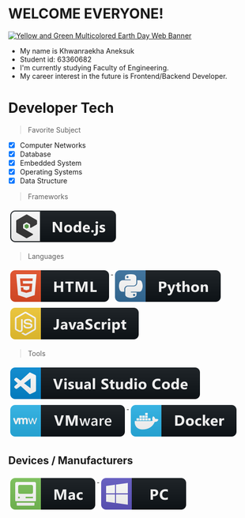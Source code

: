 # WELCOME EVERYONE!

[![Yellow and Green Multicolored Earth Day Web Banner](https://user-images.githubusercontent.com/109864968/181919468-7703e7fc-7ca9-44d2-850a-ec565b97d1e4.png)
](#)



-  My name is Khwanraekha Aneksuk
-  Student id: 63360682
-  I'm currently studying Faculty of Engineering.
-  My career interest in the future is Frontend/Backend Developer.

# Developer Tech

> Favorite Subject
- [x] Computer Networks
- [x] Database
- [x] Embedded System 
- [x] Operating Systems
- [x] Data Structure

> Frameworks 
<p align="left">

<a href="#">
    <img src="svg/dev/frameworks/nodejs_larger.svg" alt="nodejs_larger" style="vertical-align:top; margin:6px 4px">
  </a> 

</p>

> Languages 
<p align="left">
<a href="#">
    <img src="svg/dev/languages/html.svg" alt="html" style="vertical-align:top; margin:6px 4px">
  </a> 

<a href="#">
    <img src="svg/dev/languages/python.svg" alt="python" style="vertical-align:top; margin:6px 4px">
  </a> 
  
<a href="#">
    <img src="svg/dev/languages/js.svg" alt="javascript" style="vertical-align:top; margin:6px 4px">
  </a> 


</P>

> Tools 
<p align="left">
<a href="#">
    <img src="svg/dev/tools/visualstudio_code.svg" alt="visualstudio_code" style="vertical-align:top; margin:6px 4px">
  </a>

 <a href="#">
    <img src="svg/dev/tools/vmware.svg" alt="vmware" style="vertical-align:top; margin:6px 4px">
  </a> 
  
  <a href="#">
    <img src="svg/dev/tools/docker.svg" alt="doker" style="vertical-align:top; margin:6px 4px">
  </a> 

</P>

## Devices / Manufacturers
<p align="left">
<a href="#">
    <img src="svg/devices/mac.svg" alt="mac" style="vertical-align:top; margin:6px 4px">
  </a>

<a href="#">
    <img src="svg/devices/pc.svg" alt="pc" style="vertical-align:top; margin:6px 4px">
  </a>
</p>


